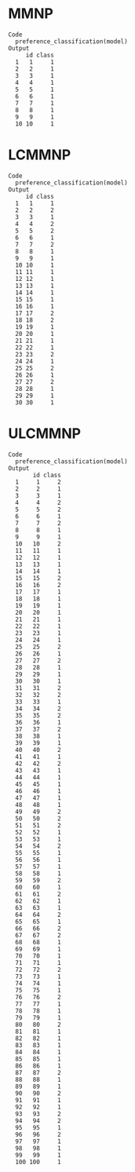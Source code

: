 # MMNP

    Code
      preference_classification(model)
    Output
         id class
      1   1     1
      2   2     1
      3   3     1
      4   4     1
      5   5     1
      6   6     1
      7   7     1
      8   8     1
      9   9     1
      10 10     1

# LCMMNP

    Code
      preference_classification(model)
    Output
         id class
      1   1     1
      2   2     2
      3   3     1
      4   4     2
      5   5     2
      6   6     1
      7   7     2
      8   8     1
      9   9     1
      10 10     1
      11 11     1
      12 12     1
      13 13     1
      14 14     1
      15 15     1
      16 16     1
      17 17     2
      18 18     2
      19 19     1
      20 20     1
      21 21     1
      22 22     1
      23 23     2
      24 24     1
      25 25     2
      26 26     1
      27 27     2
      28 28     1
      29 29     1
      30 30     1

# ULCMMNP

    Code
      preference_classification(model)
    Output
           id class
      1     1     2
      2     2     1
      3     3     1
      4     4     2
      5     5     2
      6     6     1
      7     7     2
      8     8     1
      9     9     1
      10   10     2
      11   11     1
      12   12     1
      13   13     1
      14   14     1
      15   15     2
      16   16     2
      17   17     1
      18   18     1
      19   19     1
      20   20     1
      21   21     1
      22   22     1
      23   23     1
      24   24     1
      25   25     2
      26   26     1
      27   27     2
      28   28     1
      29   29     1
      30   30     1
      31   31     2
      32   32     2
      33   33     1
      34   34     2
      35   35     2
      36   36     1
      37   37     2
      38   38     1
      39   39     1
      40   40     2
      41   41     1
      42   42     2
      43   43     1
      44   44     1
      45   45     1
      46   46     1
      47   47     1
      48   48     1
      49   49     2
      50   50     2
      51   51     2
      52   52     1
      53   53     1
      54   54     2
      55   55     1
      56   56     1
      57   57     1
      58   58     1
      59   59     2
      60   60     1
      61   61     2
      62   62     1
      63   63     1
      64   64     2
      65   65     1
      66   66     2
      67   67     2
      68   68     1
      69   69     1
      70   70     1
      71   71     1
      72   72     2
      73   73     1
      74   74     1
      75   75     1
      76   76     2
      77   77     1
      78   78     1
      79   79     1
      80   80     2
      81   81     1
      82   82     1
      83   83     1
      84   84     1
      85   85     1
      86   86     1
      87   87     2
      88   88     1
      89   89     1
      90   90     2
      91   91     1
      92   92     1
      93   93     2
      94   94     2
      95   95     1
      96   96     2
      97   97     1
      98   98     1
      99   99     1
      100 100     1

